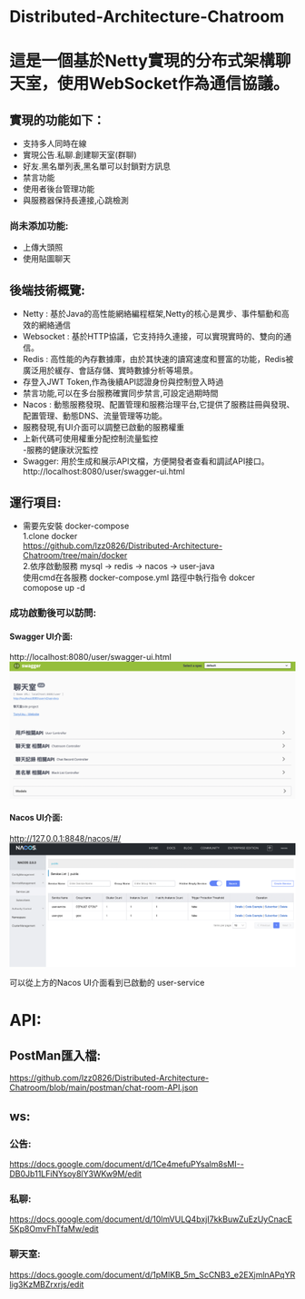 # Distributed-Architecture-Chatroom

# 這是一個基於Netty實現的分布式架構聊天室，使用WebSocket作為通信協議。

## 實現的功能如下：
- 支持多人同時在線<br />
- 實現公告.私聊.創建聊天室(群聊)<br />
- 好友.黑名單列表,黑名單可以封鎖對方訊息<br />
- 禁言功能<br />
- 使用者後台管理功能<br />
- 與服務器保持長連接,心跳檢測<br />
### 尚未添加功能:
- 上傳大頭照
- 使用貼圖聊天


## 後端技術概覽:

-  Netty : 基於Java的高性能網絡編程框架,Netty的核心是異步、事件驅動和高效的網絡通信<br />
-  Websocket : 基於HTTP協議，它支持持久連接，可以實現實時的、雙向的通信。<br />
-  Redis : 高性能的內存數據庫，由於其快速的讀寫速度和豐富的功能，Redis被廣泛用於緩存、會話存儲、實時數據分析等場景。<br />
- 存登入JWT Token,作為後續API認證身份與控制登入時過<br />
- 禁言功能,可以在多台服務確實同步禁言,可設定過期時間<br />
-  Nacos : 動態服務發現、配置管理和服務治理平台,它提供了服務註冊與發現、配置管理、動態DNS、流量管理等功能。<br />
- 服務發現,有UI介面可以調整已啟動的服務權重<br />
- 上新代碼可使用權重分配控制流量監控<br />
-服務的健康狀況監控<br />
-  Swagger: 用於生成和展示API文檔，方便開發者查看和調試API接口。<br />
http://localhost:8080/user/swagger-ui.html

## 運行項目:
* 需要先安裝 docker-compose<br />
1.clone docker<br />
  https://github.com/lzz0826/Distributed-Architecture-Chatroom/tree/main/docker <br />
2.依序啟動服務 mysql -> redis -> nacos -> user-java <br />
使用cmd在各服務 docker-compose.yml 路徑中執行指令 dokcer comopose up -d <br />

### 成功啟動後可以訪問:

#### Swagger UI介面:
http://localhost:8080/user/swagger-ui.html <br />
![image](https://raw.githubusercontent.com/lzz0826/Distributed-Architecture-Chatroom/main/images/%E6%88%AA%E5%9C%96%202023-07-17%20%E4%B8%8B%E5%8D%883.07.13.png)

#### Nacos UI介面:
http://127.0.0.1:8848/nacos/#/ <br />
![image](https://raw.githubusercontent.com/lzz0826/Distributed-Architecture-Chatroom/main/images/%E6%88%AA%E5%9C%96%202023-07-17%20%E4%B8%8B%E5%8D%883.07.05.png)

可以從上方的Nacos UI介面看到已啟動的 user-service

# API:
## PostMan匯入檔: <br />
https://github.com/lzz0826/Distributed-Architecture-Chatroom/blob/main/postman/chat-room-API.json <br />

## ws: <br />
### 公告: <br />
https://docs.google.com/document/d/1Ce4mefuPYsalm8sMI--DB0Jb11LFiNYsoy8lY3WKw9M/edit <br />
### 私聊: <br />
https://docs.google.com/document/d/10lmVULQ4bxjI7kkBuwZuEzUyCnacE5Kp8OmvFhTfaMw/edit <br />
### 聊天室: <br />
https://docs.google.com/document/d/1pMlKB_5m_ScCNB3_e2EXjmlnAPqYRlig3KzMBZrxrjs/edit <br />



 









